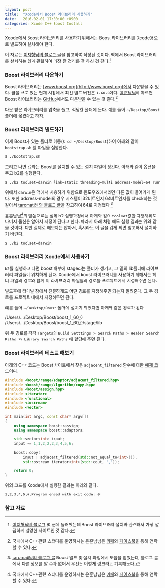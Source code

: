 ```yaml
---
layout: post
title:  "Xcode에서 Boost 라이브러리 사용하기"
date:   2016-02-01 17:30:00 +0900
categories: Xcode C++ Boost Install
---
```


Xcode에서 Boost 라이브러리를 사용하기 위해서는 Boost 라이브러리를 Xcode용으로 빌드하여 설치해야 한다.

이 자료는 [이지형님의 블로그 글](http://warmz.tistory.com/904)을 참고하여 작성된 것이다. 맥에서 Boost 라이브러리를 설치하는 것과 관련하여 가장 잘 정리를 잘 하신 것 같다.[^warmz]


### Boost 라이브러리 다운하기

Boost 라이브러리는 [www.boost.org](http://www.boost.org)에서 다운받을 수 있다. 글을 쓰고 있는 현재 시점에서 최신 빌드 버전은 `1.60.0`이다. [윤훈남님](http://cafe.naver.com/multism)에 따르면 Boost 라이브러리는 [GitHub](https://github.com/boostorg/boost)에서도 다운받을 수 있는 것 같다.[^multism]

다운 받은 라이브러리를 압축을 풀고, 적당한 폴더에 둔다. 예를 들어 `~/Desktop/Boost` 폴더에 옮겼다고 하자.


### Boost 라이브러리 빌드하기

이제 Boost가 있는 폴더로 이동(`$ cd ~/Desktop/Boost`)하여 아래와 같이 `bootstrap.sh` 쉘 파일을 실행한다.

```sh
$ ./bootstrap.sh
```

그리고 나면 `b2`라는 Boost를 설치할 수 있는 설치 파일이 생긴다. 아래와 같이 옵션을 주고 b2를 실행한다.

```sh
$ ./b2 toolset=darwin link=static threading=multi address-model=64 runtime-link=static
```

위에서 `darwin`은 맥에서 사용하기 위함으로 윈도우즈에서라면 다른 값이 들어가게 된다. 또한 address-model의 경우 시스템이 32비트인지 64비트인지를 check하는 것 같아서 [taromati님의 블로그 글](http://taromati.kr/blog/?p=65)을 참고하여 64로 지정했다.[^taromati]

윤훈남님[^multism]의 말씀으로는 실제 b2 실행과정에서 아래와 같이 `toolset`값만 지정해줘도 나머지 옵션은 알아서 지정이 된다고 한다. 따라서 아래 처럼 해도 실행 결과는 위와 같을 것이다. 다만 실제로 해보지는 않아서, 혹시라도 이 글을 읽게 되면 참고해서 설치하기 바란다.

```sh
$ ./b2 toolset=darwin
```


### Boost 라이브러리 Xcode에서 사용하기

`b2`를 실행하고 나면 boost 내부에 stage라는 폴더가 생기고, 그 밑의 lib폴더에 라이브러리 파일들이 위치하게 된다. Xcode에서 boost 라이브러리를 사용하기 위해서는 헤더 파일의 경로와 함께 이 라이브러리 파일들의 경로를 프로젝트에서 지정해주면 된다.

빌드후에 터미널 창에서 친철하게도 어떤 경로를 지정해주면 되는지 알려준다. 그 두 경로를 프로젝트 내에서 지정해두면 된다.

예를 들어 `~/Desktop/Boost` 폴더에 설치가 되었다면 아래와 같은 경로가 된다.

/Users/.../Desktop/Boost/boost_1_60_0
/Users/.../Desktop/Boost/boost_1_60_0/stage/lib

위 두 경로를 각각 `Targets`의 `Build Setttings > Search Paths > Header Search Paths 와 Library Search Paths` 에 할당해 주면 된다.


### Boost 라이브러리 테스트 해보기

아래의 C++ 코드는 Boost 사이트에서 찾은 `adjacent_filtered` 함수에 대한 [예제 코드](http://www.boost.org/doc/libs/1_60_0/libs/range/doc/html/range/reference/adaptors/reference/adjacent_filtered.html)이다.

```C++
#include <boost/range/adaptor/adjacent_filtered.hpp>
#include <boost/range/algorithm/copy.hpp>
#include <boost/assign.hpp>
#include <iterator>
#include <functional>
#include <iostream>
#include <vector>

int main(int argc, const char* argv[])
{
    using namespace boost::assign;
    using namespace boost::adaptors;

    std::vector<int> input;
    input += 1,1,2,2,2,3,4,5,6;

    boost::copy(
        input | adjacent_filtered(std::not_equal_to<int>()),
        std::ostream_iterator<int>(std::cout, ","));

    return 0;
}
```

위의 코드를 Xcode에서 실행한 결과는 아래와 같다.

```sh
1,2,3,4,5,6,Program ended with exit code: 0
```

### 참고 자료

[^warmz]: [이지형님의 블로그](http://warmz.tistory.com/904) 몇 군데 둘러봤는데 Boost 라이브러리 설치와 관련해서 가장 깔끔하게 설명한 사이트인 것 같다.

[^multism]: 국내에서 C++관련 스터디를 운영하시는 윤훈남님은 [카페](http://cafe.naver.com/multism)와 [페이스북](https://www.facebook.com/groups/OpenCPP/)을 통해 연락할 수 있다.

[^taromati]: [taromati님의 블로그 글](http://taromati.kr/blog/?p=65) Boost 빌드 및 설치 과정에서 도움을 받았는데, 블로그 글에서 다른 정보를 알 수가 없어서 우선은 이렇게 링크라도 기록해둔다.
